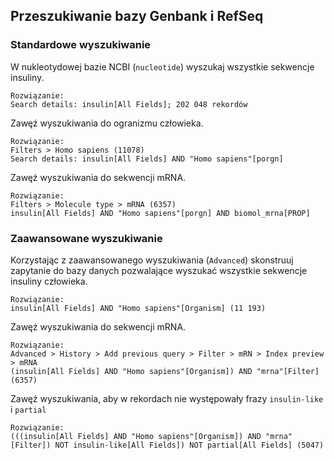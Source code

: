 ## Przeszukiwanie bazy Genbank i RefSeq

### Standardowe wyszukiwanie

W nukleotydowej bazie NCBI (`nucleotide`) wyszukaj wszystkie sekwencje insuliny.

```
Rozwiązanie:
Search details: insulin[All Fields]; 202 048 rekordów
```

Zawęź wyszukiwania do ogranizmu człowieka.

```
Rozwiązanie:
Filters > Homo sapiens (11078)
Search details: insulin[All Fields] AND "Homo sapiens"[porgn]
```

Zawęź wyszukiwania do sekwencji mRNA.

```
Rozwiązanie:
Filters > Molecule type > mRNA (6357)
insulin[All Fields] AND "Homo sapiens"[porgn] AND biomol_mrna[PROP]
```

### Zaawansowane wyszukiwanie
Korzystając z zaawansowanego wyszukiwania (`Advanced`) skonstruuj zapytanie do bazy danych pozwalające wyszukać wszystkie sekwencje insuliny człowieka.

```
Rozwiązanie:
insulin[All Fields] AND "Homo sapiens"[Organism] (11 193)
```

Zawęź wyszukiwania do sekwencji mRNA.

```
Rozwiązanie:
Advanced > History > Add previous query > Filter > mRN > Index preview > mRNA
(insulin[All Fields] AND "Homo sapiens"[Organism]) AND "mrna"[Filter] (6357)
```

Zawęź wyszukiwania, aby w rekordach nie występowały frazy `insulin-like` i `partial`

```
Rozwiązanie:
(((insulin[All Fields] AND "Homo sapiens"[Organism]) AND "mrna"[Filter]) NOT insulin-like[All Fields]) NOT partial[All Fields] (5047)
```